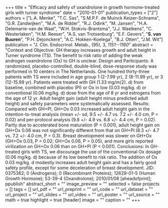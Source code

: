 +++
title = "Efficacy and safety of oxandrolone in growth hormone-treated girls with turner syndrome"
date = "2010-01-01"
publication_types = ["2"]
authors = ["L.A. Menke", "T.C. Sas", "S.M.P.F. de Muinck Keizer-Schrama", "G.R. Zandwijken", "M.A. de Ridder", "R.J. Odink", "M. Jansen", "H.A. Delemarre-van de Waal", "W.H. Stokvis-Brantsma", "J.J. Waelkens", "C. Westerlaken", "H.M. Reeser", "A.S. van Trotsenburg", "E.F. Gevers", "**S. van Buuren**", "P.H. Dejonckere", "A.C. Hokken-Koelega", "B.J. Otten", "J.M. Wit"]
publication = "J. Clin. Endocrinol. Metab., (95), 3, _1151--1160_"
abstract = "Context and Objective: GH therapy increases growth and adult height in Turner syndrome (TS). The benefit to risk ratio of adding the weak androgen oxandrolone (Ox) to GH is unclear. Design and Participants: A randomized, placebo-controlled, double-blind, dose-response study was performed in 10 centers in The Netherlands. One hundred thirty-three patients with TS were included in age group 1 (2-7.99 yr), 2 (8-11.99 yr), or 3 (12-15.99 yr). Patients were treated with GH (1.33 mg/m(2). d) from baseline, combined with placebo (Pl) or Ox in low (0.03 mg/kg. d) or conventional (0.06 mg/kg. d) dose from the age of 8 yr and estrogens from the age of 12 yr. Adult height gain (adult height minus predicted adult height) and safety parameters were systematically assessed. Results: Compared with GH+Pl, GH+Ox 0.03 increased adult height gain in the intention-to-treat analysis (mean +/- sd, 9.5 +/- 4.7 vs. 7.2 +/- 4.0 cm, P = 0.02) and per-protocol analysis (9.8 +/- 4.9 vs. 6.8 +/- 4.4 cm, P = 0.02). Partly due to accelerated bone maturation (P < 0.001), adult height gain on GH+Ox 0.06 was not significantly different from that on GH+Pl (8.3 +/- 4.7 vs. 7.2 +/- 4.0 cm, P = 0.3). Breast development was slower on GH+Ox (GH+Ox 0.03, P = 0.02; GH+Ox 0.06, P = 0.05), and more girls reported virilization on GH+Ox 0.06 than on GH+Pl (P < 0.001). Conclusions: In GH-treated girls with TS, we discourage the use of the conventional Ox dosage (0.06 mg/kg. d) because of its low benefit to risk ratio. The addition of Ox 0.03 mg/kg. d modestly increases adult height gain and has a fairly good safety profile, except for some deceleration of breast development. JID: 0375362; 0 (Androgens); 0 (Recombinant Proteins); 12629-01-5 (Human Growth Hormone); 53-39-4 (Oxandrolone); 2010/01/08 [aheadofprint]; ppublish"
abstract_short = ""
image_preview = ""
selected = false
projects = []
tags = []
url_pdf = ""
url_preprint = ""
url_code = ""
url_dataset = ""
url_project = ""
url_slides = ""
url_video = ""
url_poster = ""
url_source = ""
math = true
highlight = true
[header]
image = ""
caption = ""
+++
